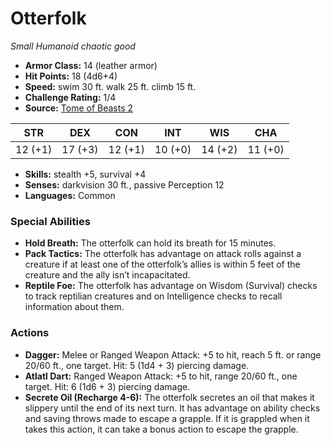 # Otterfolk

*Small* *Humanoid* *chaotic good*

- **Armor Class:** 14 (leather armor)
- **Hit Points:** 18 (4d6+4)
- **Speed:** swim 30 ft. walk 25 ft. climb 15 ft.
- **Challenge Rating:** 1/4
- **Source:** [Tome of Beasts 2](https://koboldpress.com/kpstore/product/tome-of-beasts-2-for-5th-edition/)

| STR | DEX | CON | INT | WIS | CHA |
| --- | --- | --- | --- | --- | --- |
| 12 (+1) | 17 (+3) | 12 (+1) | 10 (+0) | 14 (+2) | 11 (+0) |

- **Skills:** stealth +5, survival +4
- **Senses:** darkvision 30 ft., passive Perception 12
- **Languages:** Common
### Special Abilities
- **Hold Breath:** The otterfolk can hold its breath for 15 minutes.
- **Pack Tactics:** The otterfolk has advantage on attack rolls against a creature if at least one of the otterfolk’s allies is within 5 feet of the creature and the ally isn’t incapacitated.
- **Reptile Foe:** The otterfolk has advantage on Wisdom (Survival) checks to track reptilian creatures and on Intelligence checks to recall information about them.
### Actions
- **Dagger:** Melee or Ranged Weapon Attack: +5 to hit, reach 5 ft. or range 20/60 ft., one target. Hit: 5 (1d4 + 3) piercing damage.
- **Atlatl Dart:** Ranged Weapon Attack: +5 to hit, range 20/60 ft., one target. Hit: 6 (1d6 + 3) piercing damage.
- **Secrete Oil (Recharge 4-6):** The otterfolk secretes an oil that makes it slippery until the end of its next turn. It has advantage on ability checks and saving throws made to escape a grapple. If it is grappled when it takes this action, it can take a bonus action to escape the grapple.
